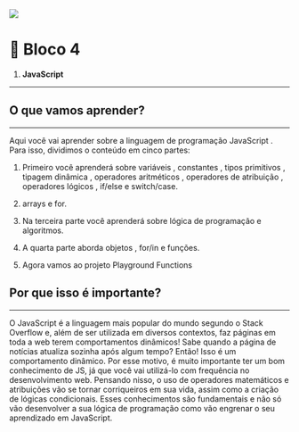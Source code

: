 <img src="https://ik.imagekit.io/lltmkbsdtye/CAPA_LINKEDIN_PERFIL_PESSOAL03__1__7hO4TKpg5.png">

# 🚀️ Bloco 4

1. **JavaScript**
---
## O que vamos aprender?
---
Aqui você vai aprender sobre a linguagem de programação JavaScript .
Para isso, dividimos o conteúdo em cinco partes:

1. Primeiro você aprenderá sobre variáveis , constantes , tipos primitivos , tipagem dinâmica , operadores aritméticos , operadores de atribuição , operadores lógicos , if/else e switch/case.

2.  arrays e for.

3. Na terceira parte você aprenderá sobre lógica de programação e algoritmos.

4. A quarta parte aborda objetos , for/in e funções.

5. Agora vamos ao projeto Playground Functions

## Por que isso é importante?
---

O JavaScript é a linguagem mais popular do mundo segundo o Stack Overflow e, além de ser utilizada em diversos contextos, faz páginas em toda a web terem comportamentos dinâmicos! Sabe quando a página de notícias atualiza sozinha após algum tempo? Então! Isso é um comportamento dinâmico.
Por esse motivo, é muito importante ter um bom conhecimento de JS, já que você vai utilizá-lo com frequência no desenvolvimento web.
Pensando nisso, o uso de operadores matemáticos e atribuições vão se tornar corriqueiros em sua vida, assim como a criação de lógicas condicionais. Esses conhecimentos são fundamentais e não só vão desenvolver a sua lógica de programação como vão engrenar o seu aprendizado em JavaScript.

